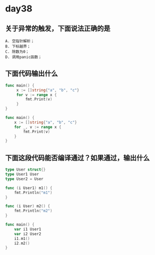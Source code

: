 # day38

## 关于异常的触发，下面说法正确的是

```text
A. 空指针解析；
B. 下标越界；
C. 除数为0；
D. 调用panic函数；
```

## 下面代码输出什么

```go
func main() {
     x := []string{"a", "b", "c"}
     for v := range x {
         fmt.Print(v)
     }
}

func main() {
    x := []string{"a", "b", "c"}
    for _, v := range x {
        fmt.Print(v)
    }
}
```

## 下面这段代码能否编译通过？如果通过，输出什么

```go
type User struct{}
type User1 User
type User2 = User

func (i User1) m1() {
    fmt.Println("m1")
}

func (i User) m2() {
    fmt.Println("m2")
}

func main() {
    var i1 User1
    var i2 User2
    i1.m1()
    i2.m2()
}
```
